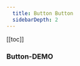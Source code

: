 ```yaml
---
  title: Button Button
  sidebarDepth: 2
---
```

  
[[toc]]

### Button-DEMO 

<fv-button>
</fv-button>
  
